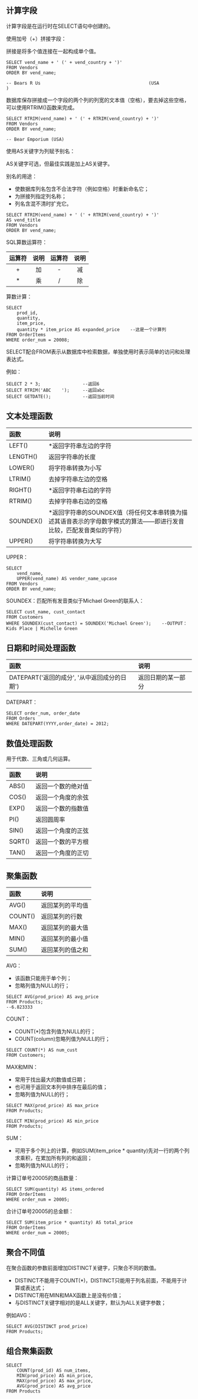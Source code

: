 ## 计算字段

计算字段是在运行时在SELECT语句中创建的。

使用加号（+）拼接字段：

拼接是将多个值连接在一起构成单个值。

```
SELECT vend_name + ' (' + vend_country + ')'
FROM Vendors
ORDER BY vend_name;

-- Bears R Us                                         (USA                                               )
```

数据库保存拼接成一个字段的两个列的列宽的文本值（空格），要去掉这些空格，可以使用RTRIM\(\)函数来完成。

```
SELECT RTRIM(vend_name) + ' (' + RTRIM(vend_country) + ')'
FROM Vendors
ORDER BY vend_name;

-- Bear Emporium (USA)
```

使用AS关键字为列赋予别名：

AS关键字可选，但最佳实践是加上AS关键字。

别名的用途：

* 使数据库列名包含不合法字符（例如空格）时重新命名它；
* 为拼接列指定列名称；
* 列名含混不清时扩充它。

```
SELECT RTRIM(vend_name) + ' (' + RTRIM(vend_country) + ')'
AS vend_title
FROM Vendors
ORDER BY vend_name;
```

SQL算数运算符：

| 运算符 | 说明 | 运算符 | 说明 |
| :---: | :---: | :---: | :---: |
| + | 加 | - | 减 |
| \* | 乘 | / | 除 |

算数计算：

```
SELECT 
    prod_id, 
    quantity, 
    item_price, 
    quantity * item_price AS expanded_price    --这是一个计算列
FROM OrderItems
WHERE order_num = 20008;
```

SELECT配合FROM表示从数据库中检索数据，单独使用时表示简单的访问和处理表达式。

例如：

```
SELECT 2 * 3;                --返回6
SELECT RTRIM('ABC    ');     --返回abc
SELECT GETDATE();            --返回当前时间
```

## 文本处理函数

| 函数 | 说明 |
| :--- | :--- |
| LEFT\(\) | \*返回字符串左边的字符 |
| LENGTH\(\) | 返回字符串的长度 |
| LOWER\(\) | 将字符串转换为小写 |
| LTRIM\(\) | 去掉字符串左边的空格 |
| RIGHT\(\) | \*返回字符串右边的字符 |
| RTRIM\(\) | 去掉字符串右边的空格 |
| SOUNDEX\(\) | \*返回字符串的SOUNDEX值（将任何文本串转换为描述其语音表示的字母数字模式的算法——即进行发音比较，匹配发音类似的字符） |
| UPPER\(\) | 将字符串转换为大写 |

UPPER：

```
SELECT 
    vend_name, 
    UPPER(vend_name) AS vender_name_upcase
FROM Vendors
ORDER BY vend_name;
```

SOUNDEX：匹配所有发音类似于Michael Green的联系人：

```
SELECT cust_name, cust_contact
FROM Customers
WHERE SOUNDEX(cust_contact) = SOUNDEX('Michael Green');    --OUTPUT：Kids Place | Michelle Green
```

## 日期和时间处理函数

| 函数 | 说明 |
| :--- | :--- |
| DATEPART\('返回的成分', '从中返回成分的日期'\) | 返回日期的某一部分 |

DATEPART：

```
SELECT order_num, order_date
FROM Orders
WHERE DATEPART(YYYY,order_date) = 2012;
```

## 数值处理函数

用于代数、三角或几何运算。

| 函数 | 说明 |
| :--- | :--- |
| ABS\(\) | 返回一个数的绝对值 |
| COS\(\) | 返回一个角度的余弦 |
| EXP\(\) | 返回一个数的指数值 |
| PI\(\) | 返回圆周率 |
| SIN\(\) | 返回一个角度的正弦 |
| SQRT\(\) | 返回一个数的平方根 |
| TAN\(\) | 返回一个角度的正切 |

## 聚集函数

| 函数 | 说明 |
| :--- | :--- |
| AVG\(\) | 返回某列的平均值 |
| COUNT\(\) | 返回某列的行数 |
| MAX\(\) | 返回某列的最大值 |
| MIN\(\) | 返回某列的最小值 |
| SUM\(\) | 返回某列的值之和 |

AVG：

* 该函数只能用于单个列；
* 忽略列值为NULL的行；

```
SELECT AVG(prod_price) AS avg_price
FROM Products;
--6.823333
```

COUNT：

* COUNT\(\*\)包含列值为NULL的行；
* COUNT\(column\)忽略列值为NULL的行；

```
SELECT COUNT(*) AS num_cust
FROM Customers;
```

MAX和MIN：

* 常用于找出最大的数值或日期；
* 也可用于返回文本列中排序在最后的值；
* 忽略列值为NULL的行；

```
SELECT MAX(prod_price) AS max_price
FROM Products;
```

```
SELECT MIN(prod_price) AS min_price
FROM Products;
```

SUM：

* 可用于多个列上的计算，例如SUM\(item\_price \* quantity\)先对一行的两个列求乘积，在累加所有列的和返回；
* 忽略列值为NULL的行；

计算订单号20005的商品数量：

```
SELECT SUM(quantity) AS items_ordered
FROM OrderItems
WHERE order_num = 20005;
```

合计订单号20005的总金额：

```
SELECT SUM(item_price * quantity) AS total_price
FROM OrderItems
WHERE order_num = 20005;
```

## 聚合不同值

在聚合函数的参数前面增加DISTINCT关键字，只聚合不同的数值。

* DISTINCT不能用于COUNT\(\*\)，DISTINCT只能用于列名前面，不能用于计算或表达式；
* DISTINCT用在MIN和MAX函数上是没有价值；
* 与DISTINCT关键字相对的是ALL关键字，默认为ALL关键字参数；

例如AVG：

```
SELECT AVG(DISTINCT prod_price)
FROM Products;
```

## 组合聚集函数

```
SELECT 
	COUNT(prod_id) AS num_items,
	MIN(prod_price) AS min_price,
	MAX(prod_price) AS max_price,
	AVG(prod_price) AS avg_price
FROM Products
```



